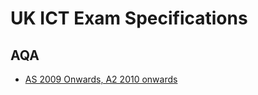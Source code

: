 # UK ICT Exam Specifications

## AQA

* [AS 2009 Onwards, A2 2010 onwards](http://store.aqa.org.uk/qual/gce/pdf/AQA-2520-W-SP.PDF)